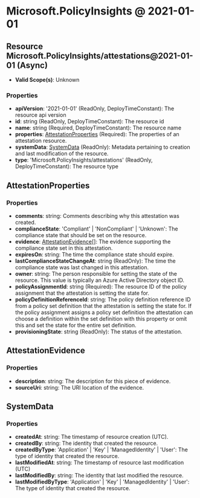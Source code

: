 # Microsoft.PolicyInsights @ 2021-01-01

## Resource Microsoft.PolicyInsights/attestations@2021-01-01 (Async)
* **Valid Scope(s)**: Unknown
### Properties
* **apiVersion**: '2021-01-01' (ReadOnly, DeployTimeConstant): The resource api version
* **id**: string (ReadOnly, DeployTimeConstant): The resource id
* **name**: string (Required, DeployTimeConstant): The resource name
* **properties**: [AttestationProperties](#attestationproperties) (Required): The properties of an attestation resource.
* **systemData**: [SystemData](#systemdata) (ReadOnly): Metadata pertaining to creation and last modification of the resource.
* **type**: 'Microsoft.PolicyInsights/attestations' (ReadOnly, DeployTimeConstant): The resource type

## AttestationProperties
### Properties
* **comments**: string: Comments describing why this attestation was created.
* **complianceState**: 'Compliant' | 'NonCompliant' | 'Unknown': The compliance state that should be set on the resource.
* **evidence**: [AttestationEvidence](#attestationevidence)[]: The evidence supporting the compliance state set in this attestation.
* **expiresOn**: string: The time the compliance state should expire.
* **lastComplianceStateChangeAt**: string (ReadOnly): The time the compliance state was last changed in this attestation.
* **owner**: string: The person responsible for setting the state of the resource. This value is typically an Azure Active Directory object ID.
* **policyAssignmentId**: string (Required): The resource ID of the policy assignment that the attestation is setting the state for.
* **policyDefinitionReferenceId**: string: The policy definition reference ID from a policy set definition that the attestation is setting the state for. If the policy assignment assigns a policy set definition the attestation can choose a definition within the set definition with this property or omit this and set the state for the entire set definition.
* **provisioningState**: string (ReadOnly): The status of the attestation.

## AttestationEvidence
### Properties
* **description**: string: The description for this piece of evidence.
* **sourceUri**: string: The URI location of the evidence.

## SystemData
### Properties
* **createdAt**: string: The timestamp of resource creation (UTC).
* **createdBy**: string: The identity that created the resource.
* **createdByType**: 'Application' | 'Key' | 'ManagedIdentity' | 'User': The type of identity that created the resource.
* **lastModifiedAt**: string: The timestamp of resource last modification (UTC)
* **lastModifiedBy**: string: The identity that last modified the resource.
* **lastModifiedByType**: 'Application' | 'Key' | 'ManagedIdentity' | 'User': The type of identity that created the resource.

